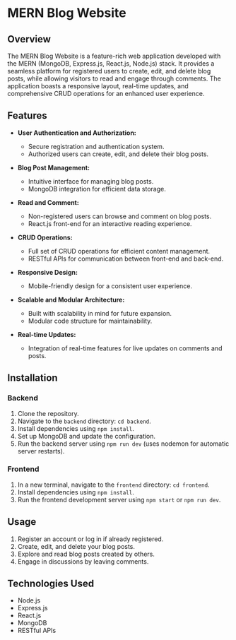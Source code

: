 # MERN Blog Website

## Overview

The MERN Blog Website is a feature-rich web application developed with the MERN (MongoDB, Express.js, React.js, Node.js) stack. It provides a seamless platform for registered users to create, edit, and delete blog posts, while allowing visitors to read and engage through comments. The application boasts a responsive layout, real-time updates, and comprehensive CRUD operations for an enhanced user experience.

## Features

- **User Authentication and Authorization:**
  - Secure registration and authentication system.
  - Authorized users can create, edit, and delete their blog posts.

- **Blog Post Management:**
  - Intuitive interface for managing blog posts.
  - MongoDB integration for efficient data storage.

- **Read and Comment:**
  - Non-registered users can browse and comment on blog posts.
  - React.js front-end for an interactive reading experience.

- **CRUD Operations:**
  - Full set of CRUD operations for efficient content management.
  - RESTful APIs for communication between front-end and back-end.

- **Responsive Design:**
  - Mobile-friendly design for a consistent user experience.

- **Scalable and Modular Architecture:**
  - Built with scalability in mind for future expansion.
  - Modular code structure for maintainability.

- **Real-time Updates:**
  - Integration of real-time features for live updates on comments and posts.

## Installation

### Backend

1. Clone the repository.
2. Navigate to the `backend` directory: `cd backend`.
3. Install dependencies using `npm install`.
4. Set up MongoDB and update the configuration.
5. Run the backend server using `npm run dev` (uses nodemon for automatic server restarts).

### Frontend

1. In a new terminal, navigate to the `frontend` directory: `cd frontend`.
2. Install dependencies using `npm install`.
3. Run the frontend development server using `npm start` or `npm run dev`.

## Usage

1. Register an account or log in if already registered.
2. Create, edit, and delete your blog posts.
3. Explore and read blog posts created by others.
4. Engage in discussions by leaving comments.

## Technologies Used

- Node.js
- Express.js
- React.js
- MongoDB
- RESTful APIs


